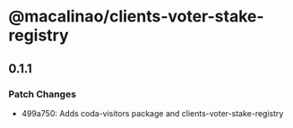 # @macalinao/clients-voter-stake-registry

## 0.1.1

### Patch Changes

- 499a750: Adds coda-visitors package and clients-voter-stake-registry
